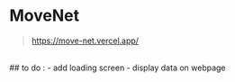 # MoveNet

> https://move-net.vercel.app/
<br/>
## to do :
- add loading screen
- display data on webpage
